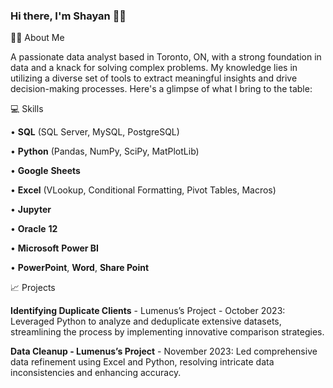 ### Hi there, I'm Shayan 🤝🏾


✍🏾 About Me

A passionate data analyst based in Toronto, ON, with a strong foundation in data and a knack for solving complex problems. My knowledge lies in utilizing a diverse set of tools to extract meaningful insights and drive decision-making processes. Here's a glimpse of what I bring to the table:
 
💻 Skills

• **SQL** (SQL Server, MySQL, PostgreSQL) 

• **Python** (Pandas, NumPy, SciPy, MatPlotLib) 

• **Google** **Sheets** 

• **Excel** (VLookup, Conditional Formatting, Pivot 
Tables, Macros) 

• **Jupyter**

• **Oracle** **12** 

• **Microsoft** **Power BI**

• **PowerPoint**, **Word**, **Share Point**

📈 Projects

**Identifying Duplicate Clients** - Lumenus’s Project - October 2023:
Leveraged Python to analyze and deduplicate extensive datasets, streamlining the process by implementing innovative comparison strategies.

**Data Cleanup - Lumenus’s Project** - November 2023:
Led comprehensive data refinement using Excel and Python, resolving intricate data inconsistencies and enhancing accuracy.
